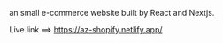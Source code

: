 an small e-commerce website built by React and Nextjs. 

 Live link ==> https://az-shopify.netlify.app/
